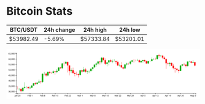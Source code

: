 # Bitcoin Stats

BTC/USDT|24h change|24h high|24h low|
|---|---|---|---|
|$53982.49|-5.69%|$57333.84|$53201.01|

<img src="./chart.svg">
